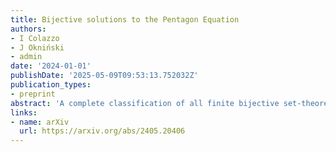```yaml
---
title: Bijective solutions to the Pentagon Equation
authors:
- I Colazzo
- J Okniński
- admin
date: '2024-01-01'
publishDate: '2025-05-09T09:53:13.752032Z'
publication_types:
- preprint
abstract: 'A complete classification of all finite bijective set-theoretic solutions (S,s) to the Pentagon Equation is obtained. First, it is shown that every such a solution determines a semigroup structure on the set S that is the direct product E\times G of a semigroup of left zeros E and a group G. Next, we prove that this leads to a decomposition of the set S as a Cartesian product X\times A\times G, for some sets X,A and to a discovery of a hidden group structure on A. Then an unexpected structure of a matched product of groups A,G is found such that the solution (S,s) can be explicitly described as a lift of a solution determined on the set A\times G by this matched product of groups. Conversely, every matched product of groups leads to a family of solutions arising in this way. Moreover, a simple criterion for the isomorphism of two solutions is obtained. The results provide a far reaching extension of the results of Colazzo, Jespers and Kubat, dealing with the special case of the so called involutive solutions. Connections to the solutions to the Yang--Baxter equation and to the theory of skew braces are derived.'
links:
- name: arXiv
  url: https://arxiv.org/abs/2405.20406
---
```

